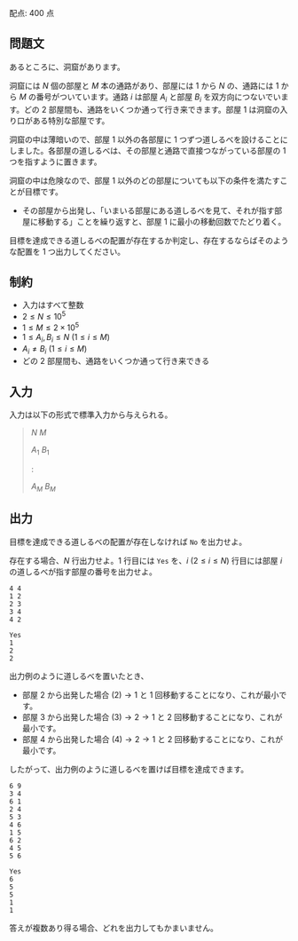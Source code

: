 配点: $400$ 点

## 問題文

あるところに、洞窟があります。

洞窟には $N$ 個の部屋と $M$ 本の通路があり、部屋には $1$ から $N$ の、通路には $1$ から $M$ の番号がついています。通路 $i$ は部屋 $A_i$ と部屋 $B_i$ を双方向につないでいます。どの $2$ 部屋間も、通路をいくつか通って行き来できます。部屋 $1$ は洞窟の入り口がある特別な部屋です。

洞窟の中は薄暗いので、部屋 $1$ 以外の各部屋に $1$ つずつ道しるべを設けることにしました。各部屋の道しるべは、その部屋と通路で直接つながっている部屋の $1$ つを指すように置きます。

洞窟の中は危険なので、部屋 $1$ 以外のどの部屋についても以下の条件を満たすことが目標です。

- その部屋から出発し、「いまいる部屋にある道しるべを見て、それが指す部屋に移動する」ことを繰り返すと、部屋 $1$ に最小の移動回数でたどり着く。

目標を達成できる道しるべの配置が存在するか判定し、存在するならばそのような配置を $1$ つ出力してください。

## 制約

- 入力はすべて整数
- $2 \leq N \leq 10^5$
- $1 \leq M \leq 2 \times 10^5$
- $1 \leq A_i, B_i \leq N\ (1 \leq i \leq M)$
- $A_i \neq B_i\ (1 \leq i \leq M)$
- どの $2$ 部屋間も、通路をいくつか通って行き来できる

## 入力

入力は以下の形式で標準入力から与えられる。

> $N$ $M$
> 
> $A_1$ $B_1$
> 
> $:$
> 
> $A_M$ $B_M$

## 出力

目標を達成できる道しるべの配置が存在しなければ `No` を出力せよ。

存在する場合、$N$ 行出力せよ。$1$ 行目には `Yes` を、$i\ (2 \leq i \leq N)$ 行目には部屋 $i$ の道しるべが指す部屋の番号を出力せよ。

```input1
4 4
1 2
2 3
3 4
4 2
```

```output1
Yes
1
2
2
```

出力例のように道しるべを置いたとき、

- 部屋 $2$ から出発した場合 $(2) \to 1$ と $1$ 回移動することになり、これが最小です。
- 部屋 $3$ から出発した場合 $(3) \to 2 \to 1$ と $2$ 回移動することになり、これが最小です。
- 部屋 $4$ から出発した場合 $(4) \to 2 \to 1$ と $2$ 回移動することになり、これが最小です。

したがって、出力例のように道しるべを置けば目標を達成できます。

```input2
6 9
3 4
6 1
2 4
5 3
4 6
1 5
6 2
4 5
5 6
```

```output2
Yes
6
5
5
1
1
```

答えが複数あり得る場合、どれを出力してもかまいません。